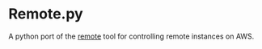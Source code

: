# Remote.py

A python port of the [remote](https://github.com/wellcometrust/remote) tool for controlling remote instances on AWS.
